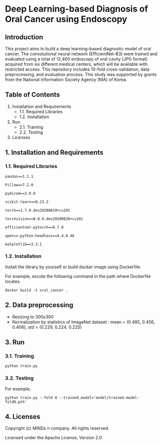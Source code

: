 # Deep Learning-based Diagnosis of Oral Cancer using Endoscopy

## Introduction
This project aims to build a deep learning-based diagnostic model of oral cancer. The convolutional neural network (EfficientNet-B3) were trained and evaluated using a total of 12,400 endoscopy of oral cavity (JPG format) acquired from six different medical centers, which will be available with restricted access. This repository includes 10-fold cross-validation, data preprocessing, and evaluation process. This study was supported by grants from the National Information Society Agency (NIA) of Korea.

## Table of Contents
1. Installation and Requirements
	- 1.1. Required Libraries
	- 1.2. Installation
2. Run
	- 2.1. Training
	- 2.2. Testing
3. Licenses

 
## 1. Installation and Requirements

### 1.1. Required Libraries
```
pandas==1.1.1

Pillow==7.2.0

pydicom==2.0.0

scikit-learn==0.23.2

torch==1.7.0.dev20200819+cu101

torchvision==0.8.0.dev20200828+cu101

efficientnet-pytorch==0.7.0

opencv-python-headless==4.4.0.46

matplotlib==3.3.1
```
### 1.2. Installation
Install the library by yourself or build docker image using Dockerfile.

For example, excute the following command in the path where Dockerfile locates.
```
docker build -t oral_cancer .
```
## 2. Data preprocessing
- Resizing to 300x300
- Normalization by statistics of ImageNet dataset : mean = (0.485, 0.456, 0.406), std = (0.229, 0.224, 0.225)

## 3. Run
### 3.1. Training
```
python train.py 
```
### 3.2. Testing
For example,
```
python train.py --fold 0 --trained_model='model/trained-model-fold0.pth' 
```
## 4. Licenses
Copyright (c) MINDs n company. All rights reserved.

Licensed under the Apache License, Version 2.0.


